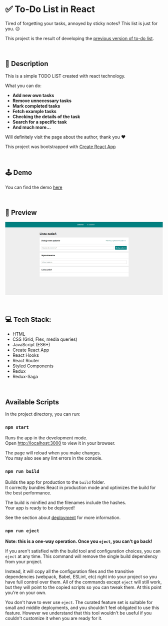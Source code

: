 # ✅ To-Do List in React
Tired of forgetting your tasks, annoyed by sticky notes? This list is just for you. 😉

<p>
  This project is the result of developing the <a href="https://github.com/RadekJelen/to-do-list" target="_blank">previous version of to-do list</a>.
</p>

<br>

## 📝 Description

This is a simple TODO LIST created with react technology.

What you can do:

- **Add new own tasks**
- **Remove unnecessary tasks**
- **Mark completed tasks**
- **Fetch example tasks**
- **Checking the details of the task**
- **Search for a specific task**
- **And much more...**

Will definitely visit the page about the author, thank you ❤️

<p>This project was bootstrapped with <a href="https://github.com/facebook/create-react-app">Create React App</a></p>

<br>

## 🕹️  Demo

You can find the demo [here](https://radekjelen.github.io/to-do-list-React/)

<br>

## 👀 Preview 
![GIF how to use this app](/src/previewGif.gif)

<br>

## 💻 Tech Stack:
- HTML
- CSS (Grid, Flex, media queries)
- JavaScript (ES6+)
- Create React App
- React Hooks
- React Router
- Styled Components
- Redux
- Redux-Saga

<br>

## Available Scripts

In the project directory, you can run:

### `npm start`

Runs the app in the development mode.\
Open [http://localhost:3000](http://localhost:3000) to view it in your browser.

The page will reload when you make changes.\
You may also see any lint errors in the console.

### `npm run build`

Builds the app for production to the `build` folder.\
It correctly bundles React in production mode and optimizes the build for the best performance.

The build is minified and the filenames include the hashes.\
Your app is ready to be deployed!

See the section about [deployment](https://facebook.github.io/create-react-app/docs/deployment) for more information.

### `npm run eject`

**Note: this is a one-way operation. Once you `eject`, you can't go back!**

If you aren't satisfied with the build tool and configuration choices, you can `eject` at any time. This command will remove the single build dependency from your project.

Instead, it will copy all the configuration files and the transitive dependencies (webpack, Babel, ESLint, etc) right into your project so you have full control over them. All of the commands except `eject` will still work, but they will point to the copied scripts so you can tweak them. At this point you're on your own.

You don't have to ever use `eject`. The curated feature set is suitable for small and middle deployments, and you shouldn't feel obligated to use this feature. However we understand that this tool wouldn't be useful if you couldn't customize it when you are ready for it.
